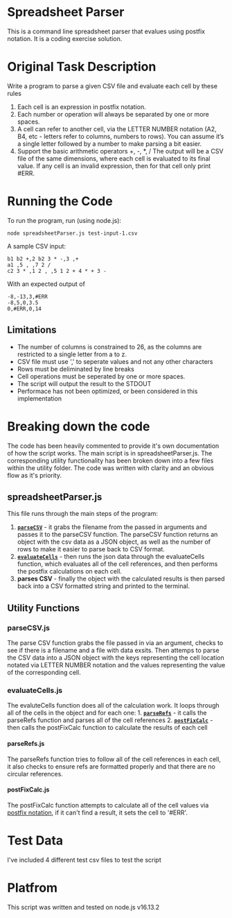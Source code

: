 # Spreadsheet Parser

This is a command line spreadsheet parser that evalues using postfix notation. It is a coding exercise solution.

# Original Task Description

Write a program to parse a given CSV file and evaluate each cell by these rules
1. Each cell is an expression in postfix notation. 
2. Each number or operation will always be separated by one or more spaces.
3. A cell can refer to another cell, via the LETTER NUMBER notation (A2, B4, etc - letters
refer to columns, numbers to rows). You can assume it’s a single letter followed by a
number to make parsing a bit easier.
4. Support the basic arithmetic operators +, -, *, /
The output will be a CSV file of the same dimensions, where each cell is evaluated to its final
value. If any cell is an invalid expression, then for that cell only print #ERR.

# Running the Code
To run the program, run (using node.js):

    node spreadsheetParser.js test-input-1.csv  
    

A sample CSV input:

    b1 b2 +,2 b2 3 * -,3 ,+
    a1 ,5 , ,7 2 /
    c2 3 * ,1 2 , ,5 1 2 + 4 * + 3 -
    
With an expected output of 

    -8,-13,3,#ERR
    -8,5,0,3.5
    0,#ERR,0,14



## Limitations
- The number of columns is constrained to 26, as the columns are restricted to a single letter from a to z.
- CSV file must use ',' to seperate values and not any other characters
- Rows must be deliminated by line breaks
- Cell operations must be seperated by one or more spaces.
- The script will output the result to the STDOUT
- Performace has not been optimized, or been considered in this implementation



# Breaking down the code

The code has been heavily commented to provide it's own documentation of how the script works. The main script is in spreadsheetParser.js. The corresponding utility functionality has been broken down into a few files within the utility folder. The code was written with clarity and an obvious flow as it's priority.


## spreadsheetParser.js

This file runs through the main steps of the program: 
1. **[`parseCSV`](###parseCSV.js)** - it grabs the filename from the passed in arguments and passes it to the parseCSV function. The parseCSV function returns an object with the csv data as a JSON object, as well as the number of rows to make it easier to parse back to CSV format.
2. **[`evaluateCells`](###evaluateCells.js)** - then runs the json data through the evaluateCells function, which evaluates all of the cell references, and then performs the postfix calculations on each cell.
3. **parses CSV** - finally the object with the calculated results is then parsed back into a CSV formatted string and printed to the terminal.



## Utility Functions


### parseCSV.js

The parse CSV function grabs the file passed in via an argument, checks to see if there is a filename and a file with data exsits. Then attemps to parse the CSV data into a JSON object with the keys representing the cell location notated via LETTER NUMBER notation and the values representing the value of the corresponding cell.


### evaluateCells.js

The evaluteCells function does all of the calculation work. It loops through all of the cells in the object and for each one: 1. **[`parseRefs`](####parseRefs.js)** - it calls the parseRefs function and parses all of the cell references
2. **[`postFixCalc`](####postFixCalc.js)** - then calls the postFixCalc function to calculate the results of each cell


#### parseRefs.js

The parseRefs function tries to follow all of the cell references in each cell, it also checks to ensure refs are formatted properly and that there are no circular references.


#### postFixCalc.js

The postFixCalc function attempts to calculate all of the cell values via [postfix notation](https://en.wikipedia.org/wiki/Reverse_Polish_notation), if it can't find a result, it sets the cell to '#ERR'.


# Test Data

I've included 4 different test csv files to test the script

# Platfrom

This script was written and tested on node.js v16.13.2